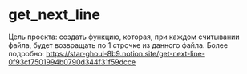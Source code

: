 # get_next_line
Цель проекта: создать функцию, которая, при каждом считывании файла, будет возвращать по 1 строчке из данного файла.
Более подробно: https://star-ghoul-8b9.notion.site/get-next-line-0f93cf7501994b0790d344f31f59dcce
